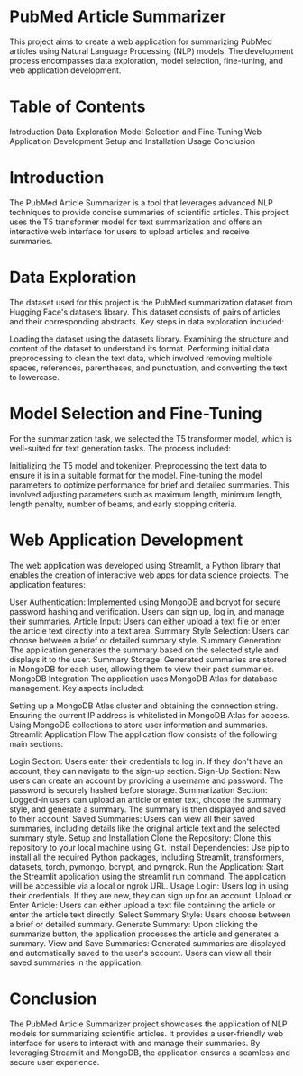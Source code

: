 # PubMed Article Summarizer 
This project aims to create a web application for summarizing PubMed articles using Natural Language Processing (NLP) models. The development process encompasses data exploration, model selection, fine-tuning, and web application development.

# Table of Contents
Introduction
Data Exploration
Model Selection and Fine-Tuning
Web Application Development
Setup and Installation
Usage
Conclusion

# Introduction
The PubMed Article Summarizer is a tool that leverages advanced NLP techniques to provide concise summaries of scientific articles. This project uses the T5 transformer model for text summarization and offers an interactive web interface for users to upload articles and receive summaries.

# Data Exploration
The dataset used for this project is the PubMed summarization dataset from Hugging Face's datasets library. This dataset consists of pairs of articles and their corresponding abstracts. Key steps in data exploration included:

Loading the dataset using the datasets library.
Examining the structure and content of the dataset to understand its format.
Performing initial data preprocessing to clean the text data, which involved removing multiple spaces, references, parentheses, and punctuation, and converting the text to lowercase.

# Model Selection and Fine-Tuning
For the summarization task, we selected the T5 transformer model, which is well-suited for text generation tasks. The process included:

Initializing the T5 model and tokenizer.
Preprocessing the text data to ensure it is in a suitable format for the model.
Fine-tuning the model parameters to optimize performance for brief and detailed summaries. This involved adjusting parameters such as maximum length, minimum length, length penalty, number of beams, and early stopping criteria.

# Web Application Development
The web application was developed using Streamlit, a Python library that enables the creation of interactive web apps for data science projects. The application features:

User Authentication: Implemented using MongoDB and bcrypt for secure password hashing and verification. Users can sign up, log in, and manage their summaries.
Article Input: Users can either upload a text file or enter the article text directly into a text area.
Summary Style Selection: Users can choose between a brief or detailed summary style.
Summary Generation: The application generates the summary based on the selected style and displays it to the user.
Summary Storage: Generated summaries are stored in MongoDB for each user, allowing them to view their past summaries.
MongoDB Integration
The application uses MongoDB Atlas for database management. Key aspects included:

Setting up a MongoDB Atlas cluster and obtaining the connection string.
Ensuring the current IP address is whitelisted in MongoDB Atlas for access.
Using MongoDB collections to store user information and summaries.
Streamlit Application Flow
The application flow consists of the following main sections:

Login Section: Users enter their credentials to log in. If they don't have an account, they can navigate to the sign-up section.
Sign-Up Section: New users can create an account by providing a username and password. The password is securely hashed before storage.
Summarization Section: Logged-in users can upload an article or enter text, choose the summary style, and generate a summary. The summary is then displayed and saved to their account.
Saved Summaries: Users can view all their saved summaries, including details like the original article text and the selected summary style.
Setup and Installation
Clone the Repository: Clone this repository to your local machine using Git.
Install Dependencies: Use pip to install all the required Python packages, including Streamlit, transformers, datasets, torch, pymongo, bcrypt, and pyngrok.
Run the Application: Start the Streamlit application using the streamlit run command. The application will be accessible via a local or ngrok URL.
Usage
Login: Users log in using their credentials. If they are new, they can sign up for an account.
Upload or Enter Article: Users can either upload a text file containing the article or enter the article text directly.
Select Summary Style: Users choose between a brief or detailed summary.
Generate Summary: Upon clicking the summarize button, the application processes the article and generates a summary.
View and Save Summaries: Generated summaries are displayed and automatically saved to the user's account. Users can view all their saved summaries in the application.

# Conclusion
The PubMed Article Summarizer project showcases the application of NLP models for summarizing scientific articles. It provides a user-friendly web interface for users to interact with and manage their summaries. By leveraging Streamlit and MongoDB, the application ensures a seamless and secure user experience.

